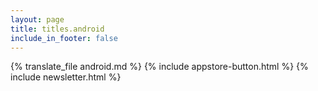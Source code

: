 ```yaml
---
layout: page
title: titles.android
include_in_footer: false
---
```


{% translate_file android.md %}
{% include appstore-button.html %}
{% include newsletter.html %}